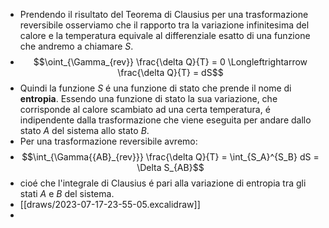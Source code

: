 - Prendendo il risultato del Teorema di Clausius per una trasformazione reversibile osserviamo che il rapporto tra la variazione infinitesima del calore e la temperatura equivale al differenziale esatto di una funzione che andremo a chiamare $S$.
- $$\oint_{\Gamma_{rev}} \frac{\delta Q}{T} = 0 \Longleftrightarrow \frac{\delta Q}{T} = dS$$
- Quindi la funzione $S$ é una funzione di stato che prende il nome di **entropia**. Essendo una funzione di stato la sua variazione, che corrisponde al calore scambiato ad una certa temperatura, é indipendente dalla trasformazione che viene eseguita per andare dallo stato $A$ del sistema allo stato $B$.
- Per una trasformazione reversibile avremo:
- $$\int_{\Gamma{{AB}_{rev}}} \frac{\delta Q}{T} = \int_{S_A}^{S_B} dS = \Delta S_{AB}$$
- cioé che l'integrale di Clausius é pari alla variazione di entropia tra gli stati $A$ e $B$ del sistema.
- [[draws/2023-07-17-23-55-05.excalidraw]]
-